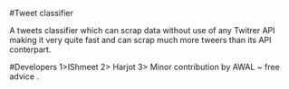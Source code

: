 #Tweet classifier

A tweets classifier which can scrap data without use of any Twitrer API making it very quite fast and can scrap much more tweers than its API conterpart.

#Developers
1>IShmeet
2> Harjot
3> Minor contribution by AWAL ~ free advice .
